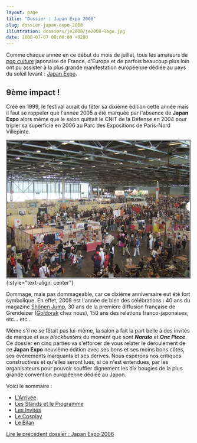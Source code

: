 ```yaml
---
layout: page
title: "Dossier : Japan Expo 2008"
slug: dossier-japan-expo-2008
illustration: dossiers/je2008/je2008-logo.jpg
date: 2008-07-07 00:00:00 +0200
---
```


Comme chaque année en ce début du mois de juillet, tous les amateurs de [_pop culture_](http://fr.wikipedia.org/wiki/Culture_populaire) japonaise de France, d'Europe et de parfois beaucoup plus loin ont pu assister à la plus grande manifestation européenne dédiée au pays du soleil levant : [Japan Expo](http://www.japan-expo.com).

9ème impact !
-------------

Créé en 1999, le festival aurait du fêter sa dixième édition cette année mais il faut se rappeler que l'année 2005 a été marquée par l'absence de **Japan Expo** alors même que le salon quittait le CNIT de la Défense en 2004 pour tripler sa superficie en 2006 au Parc des Expositions de Paris-Nord Villepinte.

![Japan Expo 2008 - Vue Aérienne du Salon](/database/dossiers/je2008/je2008-vue-aerienne.jpg)
{:style="text-align: center"}

Dommage, mais pas dommageable, car ce dixième anniversaire eut été fort symbolique. En effet, 2008 est l'année de bien des célébrations : 40 ans du magazine [Shônen Jump](http://fr.wikipedia.org/wiki/Weekly_Sh%C5%8Dnen_Jump), 30 ans de la première diffusion française de Grendeizer ([Goldorak](http://fr.wikipedia.org/wiki/Goldorak) chez nous), 150 ans des relations franco-japonaises, etc... etc...

Même s'il ne se fêtait pas lui-même, la salon a fait la part belle à des invités de marque et aux _blockbusters_ du moment que sont **_Naruto_** et _**One Piece**_. Ce dossier en cinq parties va s'efforcer de vous relater le déroulement de ce **Japan Expo** neuvième édition avec ses bons et ses moins bons côtés, ses événements marquants et ses dérives. Nous espérons nos critiques constructives et qu'elles seront lues, si ce n'est entendues, par les organisateurs pour pouvoir souffler dignement les dix bougies de la plus grande convention européenne dédiée au Japon.

Voici le sommaire :

- [L'Arrivée](japan-expo-2008-arrivee)
- [Les Stands et le Programme](japan-expo-2008-stands-programme)
- [Les Invités](japan-expo-2008-les-invites)
- [Le Cosplay](japan-expo-2008-le-cosplay)
- [Le Bilan](japan-expo-2008-le-bilan)
 
[Lire le précédent dossier : Japan Expo 2006](japan-expo-2006)